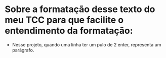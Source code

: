 # Sobre a formatação desse texto do meu TCC para que facilite o entendimento da formatação:

- Nesse projeto, quando uma linha ter um pulo de 2 enter, representa um parágrafo.